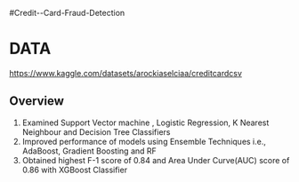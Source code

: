 #Credit--Card-Fraud-Detection
# DATA
https://www.kaggle.com/datasets/arockiaselciaa/creditcardcsv
## Overview
1.  Examined Support Vector machine , Logistic Regression, K Nearest Neighbour and Decision Tree Classifiers 
2.   Improved performance of models using Ensemble Techniques i.e., AdaBoost, Gradient Boosting and RF 
3.   Obtained highest F-1 score of 0.84 and Area Under Curve(AUC) score of 0.86 with XGBoost Classifier
